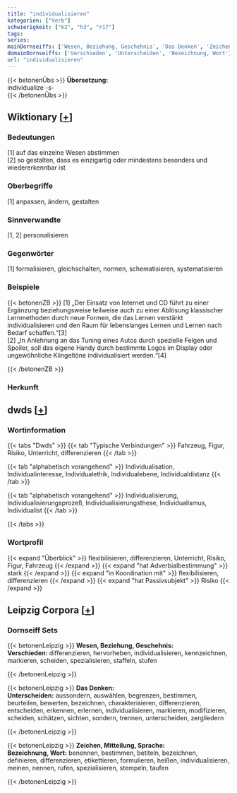 ```yaml
---
title: "individualisieren"
kategorien: ["Verb"]
schwierigkeit: ["k2", "h3", "r17"]
tags:
series:
mainDornseiffs: ['Wesen, Beziehung, Geschehnis', 'Das Denken', 'Zeichen, Mitteilung, Sprache']
domainDornseiffs: ['Verschieden', 'Unterscheiden', 'Bezeichnung, Wort']
url: "individualisieren"
---
```


{{< betonenÜbs >}}
**Übersetzung:**  
individualize -s-  
{{< /betonenÜbs >}}

## Wiktionary [[+](https://de.wiktionary.org/wiki/individualisieren)]

### Bedeutungen
[1] auf das einzelne Wesen abstimmen  
[2] so gestalten, dass es einzigartig oder mindestens besonders und wiedererkennbar ist  

### Oberbegriffe
[1] anpassen, ändern, gestalten  

### Sinnverwandte
[1, 2] personalisieren  

### Gegenwörter
[1] formalisieren, gleichschalten, normen, schematisieren, systematisieren  

### Beispiele
{{< betonenZB >}}
[1] „Der Einsatz von Internet und CD führt zu einer Ergänzung beziehungsweise teilweise auch zu einer Ablösung klassischer Lernmethoden durch neue Formen, die das Lernen verstärkt individualisieren und den Raum für lebenslanges Lernen und Lernen nach Bedarf schaffen.“[3]  
[2] „In Anlehnung an das Tuning eines Autos durch spezielle Felgen und Spoiler, soll das eigene Handy durch bestimmte Logos im Display oder ungewöhnliche Klingeltöne individualisiert werden.“[4]  

{{< /betonenZB >}}
### Herkunft



## dwds [[+](https://www.dwds.de/wb/individualisieren)]

### Wortinformation
{{< tabs "Dwds" >}}
{{< tab "Typische Verbindungen" >}}
Fahrzeug, Figur, Risiko, Unterricht, differenzieren
{{< /tab >}}

{{< tab "alphabetisch vorangehend" >}}
Individualisation, Individualinteresse, Individualethik, Individualebene, Individualdistanz
{{< /tab >}}

{{< tab "alphabetisch vorangehend" >}}
Individualisierung, Individualisierungsprozeß, Individualisierungsthese, Individualismus, Individualist
{{< /tab >}}

{{< /tabs >}}

### Wortprofil
{{< expand "Überblick" >}} flexibilisieren, differenzieren, Unterricht, Risiko, Figur, Fahrzeug {{< /expand >}}
{{< expand "hat Adverbialbestimmung" >}} stark {{< /expand >}}
{{< expand "in Koordination mit" >}} flexibilisieren, differenzieren {{< /expand >}}
{{< expand "hat Passivsubjekt" >}} Risiko {{< /expand >}}

## Leipzig Corpora [[+](https://corpora.uni-leipzig.de/en/res?word=individualisieren&corpusId=deu_newscrawl-public_2018)]

### Dornseiff Sets
{{< betonenLeipzig >}}
**Wesen, Beziehung, Geschehnis:**  
**Verschieden:** differenzieren, hervorheben, individualisieren, kennzeichnen, markieren, scheiden, spezialisieren, staffeln, stufen  

{{< /betonenLeipzig >}}


{{< betonenLeipzig >}}
**Das Denken:**  
**Unterscheiden:** aussondern, auswählen, begrenzen, bestimmen, beurteilen, bewerten, bezeichnen, charakterisieren, differenzieren, entscheiden, erkennen, erlernen, individualisieren, markieren, modifizieren, scheiden, schätzen, sichten, sondern, trennen, unterscheiden, zergliedern  

{{< /betonenLeipzig >}}


{{< betonenLeipzig >}}
**Zeichen, Mitteilung, Sprache:**  
**Bezeichnung, Wort:** benennen, bestimmen, betiteln, bezeichnen, definieren, differenzieren, etikettieren, formulieren, heißen, individualisieren, meinen, nennen, rufen, spezialisieren, stempeln, taufen  

{{< /betonenLeipzig >}}
